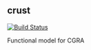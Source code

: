 crust
-----
[![Build Status](https://travis-ci.com/Kuree/delta.svg?branch=master)](https://travis-ci.com/Kuree/delta)

Functional model for CGRA
